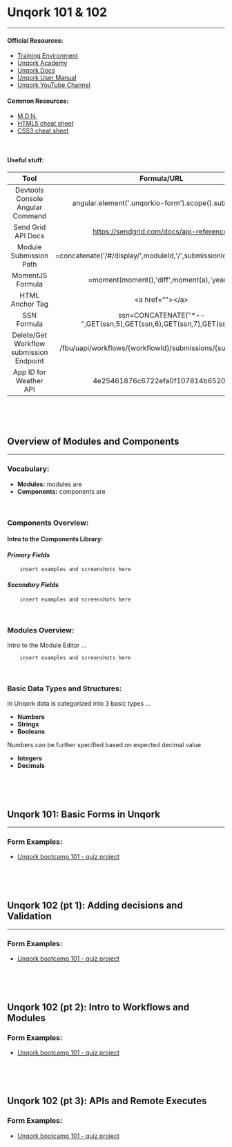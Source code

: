 
<p>&nbsp;</p> 

# Unqork 101 & 102
---
#### Official Resources:
* [Training Environment](https://training.unqork.io)
* [Unqork Academy](https://academy.unqork.com/)
* [Unqork Docs](https://developers.unqork.io/)
* [Unqork User Manual](https://docs.unqork.io/Content/LandingPages/Landing_UserManual.htm)
* [Unqork YouTube Channel](https://www.youtube.com/channel/UC4fU3i-_WG4yDn8e2LeYgPQ)

#### Common Resources:
* [M.D.N.](https://developer.mozilla.org/en-US/)
* [HTML5 cheat sheet](https://quickref.me/html)
* [CSS3 cheat sheet](https://quickref.me/css)

<p>&nbsp;</p> 




#### Useful stuff:
Tool        | Formula/URL | 
:----------:|:-------------:
 Devtools Console Angular Command   |   angular.element('.unqorkio-form').scope().submission   
 Send Grid API Docs                 |   https://sendgrid.com/docs/api-reference/    
 Module Submission Path             |   =concatenate('/#/display/',moduleId,'/',submissionId,'/',moduleId    
 MomentJS Formula                   |   =moment(moment(),'diff',moment(a),'years')
 HTML Anchor Tag                    |   \<a href="">\</a>
 SSN Formula                        |   ssn=CONCATENATE("***-**-",GET(ssn,5),GET(ssn,6),GET(ssn,7),GET(ssn,8))
 Delete/Get Workflow submission Endpoint |  /fbu/uapi/workflows/{workflowId}/submissions/{submissionId}
 App ID for Weather API             |   4e25461876c6722efa0f107814b65203
 
<p>&nbsp;</p> 
<p>&nbsp;</p> 




## Overview of Modules and Components
---
### Vocabulary:
* **Modules:** modules are 
* **Components:** components are 

<p>&nbsp;</p> 


### Components Overview:
####  Intro to the Components Library:
#### ***Primary Fields*** 
``` 
    insert examples and screenshots here
```
#### ***Secondary Fields***
``` 
    insert examples and screenshots here
```

<p>&nbsp;</p> 

### Modules Overview:
Intro to the Module Editor ...
``` 
    insert examples and screenshots here
```

<p>&nbsp;</p> 
    
### Basic Data Types and Structures:
In Unqork data is categorized into 3 basic types ...

* **Numbers**
* **Strings**
* **Booleans**

Numbers can be further specified based on expected decimal value 
* **Integers**
* **Decimals**


<p>&nbsp;</p> 
<p>&nbsp;</p> 




## Unqork 101: Basic Forms in Unqork
---
### Form Examples: 
* [Unqork bootcamp 101 - quiz project](https://linkhere.com)

<p>&nbsp;</p> 
<p>&nbsp;</p>




## Unqork 102 (pt 1): Adding decisions and Validation
---
### Form Examples: 
* [Unqork bootcamp 101 - quiz project](https://linkhere.com)

<p>&nbsp;</p> 
<p>&nbsp;</p> 




## Unqork 102 (pt 2): Intro to Workflows and Modules
### Form Examples: 
* [Unqork bootcamp 101 - quiz project](https://linkhere.com)

<p>&nbsp;</p> 
<p>&nbsp;</p> 



## Unqork 102 (pt 3): APIs and Remote Executes
### Form Examples: 
* [Unqork bootcamp 101 - quiz project](https://linkhere.com)

<p>&nbsp;</p> 
<p>&nbsp;</p> 
